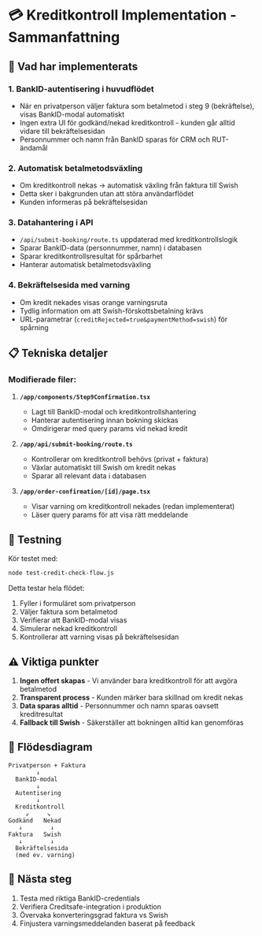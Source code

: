 # 💳 Kreditkontroll Implementation - Sammanfattning

## 🎯 Vad har implementerats

### 1. **BankID-autentisering i huvudflödet**
   - När en privatperson väljer faktura som betalmetod i steg 9 (bekräftelse), visas BankID-modal automatiskt
   - Ingen extra UI för godkänd/nekad kreditkontroll - kunden går alltid vidare till bekräftelsesidan
   - Personnummer och namn från BankID sparas för CRM och RUT-ändamål

### 2. **Automatisk betalmetodsväxling**
   - Om kreditkontroll nekas → automatisk växling från faktura till Swish
   - Detta sker i bakgrunden utan att störa användarflödet
   - Kunden informeras på bekräftelsesidan

### 3. **Datahantering i API**
   - `/api/submit-booking/route.ts` uppdaterad med kreditkontrollslogik
   - Sparar BankID-data (personnummer, namn) i databasen
   - Sparar kreditkontrollsresultat för spårbarhet
   - Hanterar automatisk betalmetodsväxling

### 4. **Bekräftelsesida med varning**
   - Om kredit nekades visas orange varningsruta
   - Tydlig information om att Swish-förskottsbetalning krävs
   - URL-parametrar (`creditRejected=true&paymentMethod=swish`) för spårning

## 📋 Tekniska detaljer

### Modifierade filer:
1. **`/app/components/Step9Confirmation.tsx`**
   - Lagt till BankID-modal och kreditkontrollshantering
   - Hanterar autentisering innan bokning skickas
   - Omdirigerar med query params vid nekad kredit

2. **`/app/api/submit-booking/route.ts`**
   - Kontrollerar om kreditkontroll behövs (privat + faktura)
   - Växlar automatiskt till Swish om kredit nekas
   - Sparar all relevant data i databasen

3. **`/app/order-confirmation/[id]/page.tsx`**
   - Visar varning om kreditkontroll nekades (redan implementerat)
   - Läser query params för att visa rätt meddelande

## 🧪 Testning

Kör testet med:
```bash
node test-credit-check-flow.js
```

Detta testar hela flödet:
1. Fyller i formuläret som privatperson
2. Väljer faktura som betalmetod
3. Verifierar att BankID-modal visas
4. Simulerar nekad kreditkontroll
5. Kontrollerar att varning visas på bekräftelsesidan

## ⚠️ Viktiga punkter

1. **Ingen offert skapas** - Vi använder bara kreditkontroll för att avgöra betalmetod
2. **Transparent process** - Kunden märker bara skillnad om kredit nekas
3. **Data sparas alltid** - Personnummer och namn sparas oavsett kreditresultat
4. **Fallback till Swish** - Säkerställer att bokningen alltid kan genomföras

## 🔄 Flödesdiagram

```
Privatperson + Faktura
        ↓
  BankID-modal
        ↓
  Autentisering
        ↓
  Kreditkontroll
     ↙     ↘
Godkänd   Nekad
   ↓        ↓
Faktura   Swish
   ↓        ↓
  Bekräftelsesida
  (med ev. varning)
```

## 🚀 Nästa steg

1. Testa med riktiga BankID-credentials
2. Verifiera Creditsafe-integration i produktion
3. Övervaka konverteringsgrad faktura vs Swish
4. Finjustera varningsmeddelanden baserat på feedback